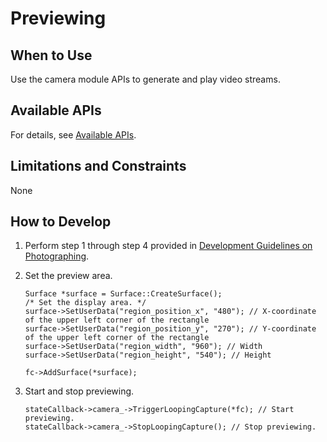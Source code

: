 # Previewing<a name="EN-US_TOPIC_0000001055394496"></a>

## When to Use<a name="en-us_topic_0000001051930577_section186634310418"></a>

Use the camera module APIs to generate and play video streams.

## Available APIs<a name="en-us_topic_0000001051930577_section125479541744"></a>

For details, see  [Available APIs](photographing-3.md#en-us_topic_0000001052170554_section56549532016).

## Limitations and Constraints<a name="en-us_topic_0000001051930577_section1165911177314"></a>

None

## How to Develop<a name="en-us_topic_0000001051930577_section34171333656"></a>

1.  Perform step 1 through step 4 provided in  [Development Guidelines on Photographing](photographing-3.md#EN-US_TOPIC_0000001054915940).
2.  Set the preview area.

    ```
    Surface *surface = Surface::CreateSurface();
    /* Set the display area. */
    surface->SetUserData("region_position_x", "480"); // X-coordinate of the upper left corner of the rectangle
    surface->SetUserData("region_position_y", "270"); // Y-coordinate of the upper left corner of the rectangle
    surface->SetUserData("region_width", "960"); // Width
    surface->SetUserData("region_height", "540"); // Height
    
    fc->AddSurface(*surface);
    ```

3.  Start and stop previewing.

    ```
    stateCallback->camera_->TriggerLoopingCapture(*fc); // Start previewing.
    stateCallback->camera_->StopLoopingCapture(); // Stop previewing.
    ```


